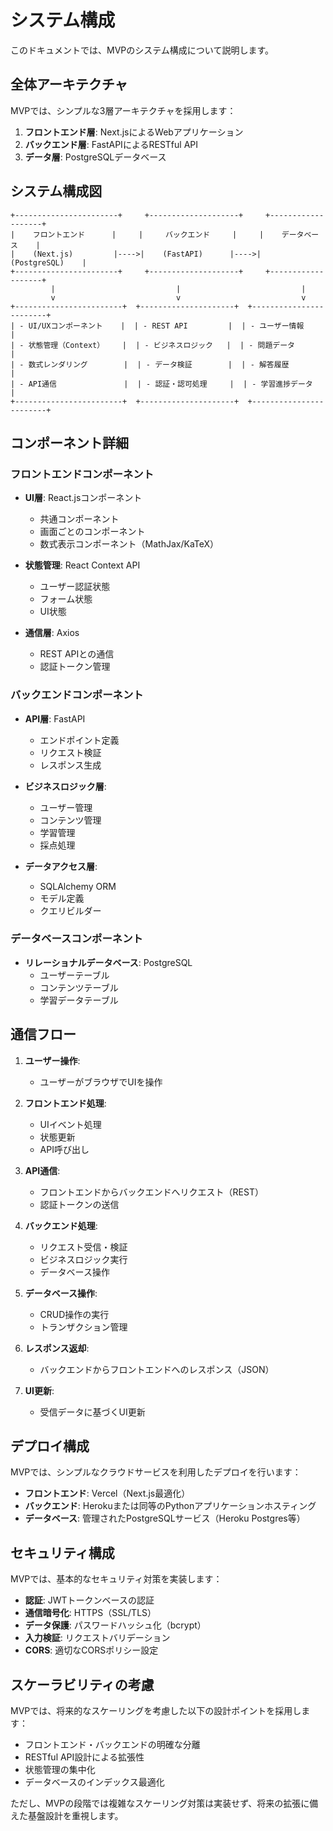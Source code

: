 # システム構成

このドキュメントでは、MVPのシステム構成について説明します。

## 全体アーキテクチャ

MVPでは、シンプルな3層アーキテクチャを採用します：

1. **フロントエンド層**: Next.jsによるWebアプリケーション
2. **バックエンド層**: FastAPIによるRESTful API
3. **データ層**: PostgreSQLデータベース

## システム構成図

```
+-----------------------+     +--------------------+     +-------------------+
|    フロントエンド      |     |     バックエンド     |     |    データベース    |
|    (Next.js)         |---->|    (FastAPI)      |---->|   (PostgreSQL)    |
+-----------------------+     +--------------------+     +-------------------+
         |                           |                           |
         v                           v                           v
+------------------------+  +---------------------+  +------------------------+
| - UI/UXコンポーネント    |  | - REST API         |  | - ユーザー情報         |
| - 状態管理（Context）    |  | - ビジネスロジック   |  | - 問題データ           |
| - 数式レンダリング        |  | - データ検証        |  | - 解答履歴            |
| - API通信               |  | - 認証・認可処理     |  | - 学習進捗データ       |
+------------------------+  +---------------------+  +------------------------+
```

## コンポーネント詳細

### フロントエンドコンポーネント

- **UI層**: React.jsコンポーネント
  - 共通コンポーネント
  - 画面ごとのコンポーネント
  - 数式表示コンポーネント（MathJax/KaTeX）

- **状態管理**: React Context API
  - ユーザー認証状態
  - フォーム状態
  - UI状態

- **通信層**: Axios
  - REST APIとの通信
  - 認証トークン管理

### バックエンドコンポーネント

- **API層**: FastAPI
  - エンドポイント定義
  - リクエスト検証
  - レスポンス生成

- **ビジネスロジック層**:
  - ユーザー管理
  - コンテンツ管理
  - 学習管理
  - 採点処理

- **データアクセス層**:
  - SQLAlchemy ORM
  - モデル定義
  - クエリビルダー

### データベースコンポーネント

- **リレーショナルデータベース**: PostgreSQL
  - ユーザーテーブル
  - コンテンツテーブル
  - 学習データテーブル

## 通信フロー

1. **ユーザー操作**:
   - ユーザーがブラウザでUIを操作

2. **フロントエンド処理**:
   - UIイベント処理
   - 状態更新
   - API呼び出し

3. **API通信**:
   - フロントエンドからバックエンドへリクエスト（REST）
   - 認証トークンの送信

4. **バックエンド処理**:
   - リクエスト受信・検証
   - ビジネスロジック実行
   - データベース操作

5. **データベース操作**:
   - CRUD操作の実行
   - トランザクション管理

6. **レスポンス返却**:
   - バックエンドからフロントエンドへのレスポンス（JSON）

7. **UI更新**:
   - 受信データに基づくUI更新

## デプロイ構成

MVPでは、シンプルなクラウドサービスを利用したデプロイを行います：

- **フロントエンド**: Vercel（Next.js最適化）
- **バックエンド**: Herokuまたは同等のPythonアプリケーションホスティング
- **データベース**: 管理されたPostgreSQLサービス（Heroku Postgres等）

## セキュリティ構成

MVPでは、基本的なセキュリティ対策を実装します：

- **認証**: JWTトークンベースの認証
- **通信暗号化**: HTTPS（SSL/TLS）
- **データ保護**: パスワードハッシュ化（bcrypt）
- **入力検証**: リクエストバリデーション
- **CORS**: 適切なCORSポリシー設定

## スケーラビリティの考慮

MVPでは、将来的なスケーリングを考慮した以下の設計ポイントを採用します：

- フロントエンド・バックエンドの明確な分離
- RESTful API設計による拡張性
- 状態管理の集中化
- データベースのインデックス最適化

ただし、MVPの段階では複雑なスケーリング対策は実装せず、将来の拡張に備えた基盤設計を重視します。
